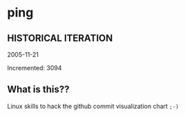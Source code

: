 # ping

## HISTORICAL ITERATION
2005-11-21

Incremented: 3094

## What is this?? 
Linux skills to hack the github commit visualization chart `;-)`
